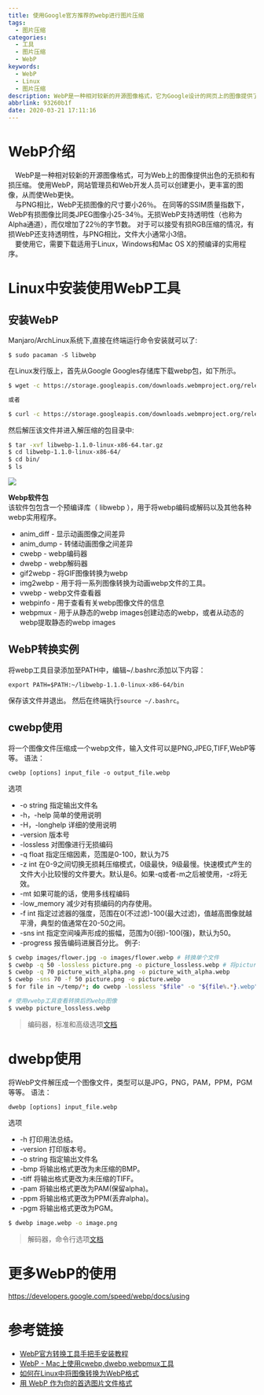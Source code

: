 ```yaml
---
title: 使用Google官方推荐的webp进行图片压缩
tags:
  - 图片压缩
categories:
  - 工具
  - 图片压缩
  - WebP
keywords:
  - WebP
  - Linux
  - 图片压缩
description: WebP是一种相对较新的开源图像格式，它为Google设计的网页上的图像提供了卓越的无损和有损压缩。
abbrlink: 93260b1f
date: 2020-03-21 17:11:16
---
```


# WebP介绍
&emsp;WebP是一种相对较新的开源图像格式，可为Web上的图像提供出色的无损和有损压缩。 使用WebP，网站管理员和Web开发人员可以创建更小，更丰富的图像，从而使Web更快。  
&emsp;与PNG相比，WebP无损图像的尺寸要小26％。 在同等的SSIM质量指数下，WebP有损图像比同类JPEG图像小25-34％。无损WebP支持透明性（也称为Alpha通道），而仅增加了22％的字节数。 对于可以接受有损RGB压缩的情况，有损WebP还支持透明性，与PNG相比，文件大小通常小3倍。  
&emsp;要使用它，需要下载适用于Linux，Windows和Mac OS X的预编译的实用程序。

# Linux中安装使用WebP工具

## 安装WebP
Manjaro/ArchLinux系统下,直接在终端运行命令安装就可以了:
```
$ sudo pacaman -S libwebp
```
在Linux发行版上，首先从Google Googles存储库下载webp包，如下所示。
```bash
$ wget -c https://storage.googleapis.com/downloads.webmproject.org/releases/webp/libwebp-1.1.0-linux-x86-64.tar.gz

或者

$ curl -c https://storage.googleapis.com/downloads.webmproject.org/releases/webp/libwebp-1.1.0-linux-x86-64.tar.gz
```

然后解压该文件并进入解压缩的包目录中:
```bash
$ tar -xvf libwebp-1.1.0-linux-x86-64.tar.gz 
$ cd libwebp-1.1.0-linux-x86-64/
$ cd bin/
$ ls
```
![](https://oss.chenjunxin.com/picture/blogPicture/93260b1f_webp_00.webp)

**Webp软件包**  
该软件包包含一个预编译库（ libwebp ），用于将webp编码或解码以及其他各种webp实用程序。

- anim_diff - 显示动画图像之间差异
- anim_dump - 转储动画图像之间差异
- cwebp - webp编码器
- dwebp - webp解码器
- gif2webp - 将GIF图像转换为webp
- img2webp - 用于将一系列图像转换为动画webp文件的工具。
- vwebp - webp文件查看器
- webpinfo - 用于查看有关webp图像文件的信息
- webpmux - 用于从静态的webp images创建动态的webp，或者从动态的webp提取静态的webp images

## WebP转换实例
将webp工具目录添加至PATH中，编辑~/.bashrc添加以下内容：
```
export PATH=$PATH:~/libwebp-1.1.0-linux-x86-64/bin
```
保存该文件并退出。 然后在终端执行`source ~/.bashrc`。

## cwebp使用
将一个图像文件压缩成一个webp文件，输入文件可以是PNG,JPEG,TIFF,WebP等等。
语法：  
```
cwebp [options] input_file -o output_file.webp
```
选项

- -o string
指定输出文件名
- -h，-help
简单的使用说明
- -H，-longhelp
详细的使用说明
- -version
版本号
- -lossless
对图像进行无损编码
- -q float
指定压缩因素，范围是0-100，默认为75
- -z int
在0-9之间切换无损耗压缩模式，0级最快，9级最慢。快速模式产生的文件大小比较慢的文件要大。默认是6。如果-q或者-m之后被使用，-z将无效。
- -mt
如果可能的话，使用多线程编码
- -low_memory
减少对有损编码的内存使用。
- -f int
指定过滤器的强度，范围在0(不过滤)-100(最大过滤)，值越高图像就越平滑，典型的值通常在20-50之间。
- -sns int
指定空间噪声形成的振幅，范围为0(弱)-100(强)，默认为50。
- -progress
报告编码进展百分比。
例子:
```bash
$ cwebp images/flower.jpg -o images/flower.webp # 转换单个文件
$ cwebp -q 50 -lossless picture.png -o picture_lossless.webp # 将picture.png以50的质量无损转换为webp
$ cwebp -q 70 picture_with_alpha.png -o picture_with_alpha.webp
$ cwebp -sns 70 -f 50 picture.png -o picture.webp
$ for file in ~/temp/*; do cwebp -lossless "$file" -o "${file%.*}.webp";done # 无损转换整个目录下的文件

# 使用vwebp工具查看转换后的webp图像
$ vwebp picture_lossless.webp
```

>编码器，标准和高级选项[文档](https://developers.google.com/speed/webp/docs/cwebp)

# dwebp使用
将WebP文件解压成一个图像文件，类型可以是JPG，PNG，PAM，PPM，PGM等等。
语法：  
```
dwebp [options] input_file.webp
```
选项

- -h
打印用法总结。
- -version
打印版本号。
- -o string
指定输出文件名
- -bmp
将输出格式更改为未压缩的BMP。
- -tiff
将输出格式更改为未压缩的TIFF。
- -pam
将输出格式更改为PAM(保留alpha)。
- -ppm
将输出格式更改为PPM(丢弃alpha)。
- -pgm
将输出格式更改为PGM。
```bash
$ dwebp image.webp -o image.png
```

>解码器，命令行选项[文档](https://developers.google.com/speed/webp/docs/dwebp)

# 更多WebP的使用
<https://developers.google.com/speed/webp/docs/using>

# 参考链接
- [WebP官方转换工具手把手安装教程](https://blog.csdn.net/aa464971/article/details/77963949)
- [WebP - Mac上使用cwebp,dwebp,webpmux工具](https://www.jianshu.com/p/61ab330a6de6)
- [如何在Linux中将图像转换为WebP格式](https://www.howtoing.com/convert-images-to-webp-format-in-linux)
- [用 WebP 作为你的首选图片文件格式](https://www.soasurs.com/2019/09/10/Switching-to-WebP/)
